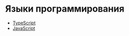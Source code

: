 # Языки программирования

- [TypeScript](./type-script/index.md)
- [JavaScript](./java-script/index.md)
